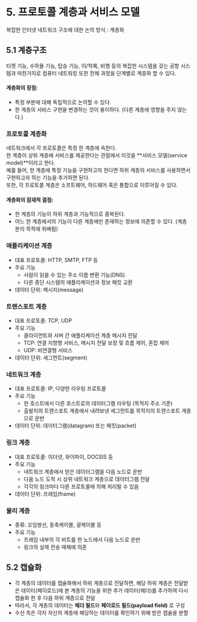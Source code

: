 # 5. 프로토콜 계층과 서비스 모델
복잡한 인터넷 네트워크 구조에 대한 논의 방식 : 계층화

## 5.1 계층구조
티켓 기능, 수하물 기능, 탑승 기능, 이/착륙, 비행 등의 복잡한 시스템을 갖는 공항 시스템과 마찬가지로 컴퓨터 네트워킹 또한 전체 과정을 단계별로 계층화 할 수 있다.  

#### 계층화의 장점:
- 특정 부분에 대해 독립적으로 논의할 수 있다.
- 한 계층의 서비스 구현을 변경하는 것이 용이하다. (다른 계층에 영향을 주지 않는다.)

### 프로토콜 계층화
네트워크에서 각 프로토콜은 특정 한 계층에 속한다.  
한 계층이 상위 계층에 서비스를 제공한다는 관점에서 이것을 **서비스 모델(service model)**이라고 한다.  
예를 들어, 한 계층에 특정 기능을 구현하고자 한다면 하위 계층의 서비스를 사용하면서 구현하고자 하는 기능을 추가하면 된다.  
또한, 각 프로토콜 계층은 소프트웨어, 하드웨어 혹은 통합으로 이루어질 수 있다.

#### 계층화의 잠재적 결점: 
- 한 계층의 기능이 하위 계층과 기능적으로 중복된다.
- 어느 한 계층에서의 기능이 다른 계층에만 존재하는 정보에 의존할 수 있다. (계층 분리 목적에 위배됨)

### 애플리케이션 계층
- 대표 프로토콜: HTTP, SMTP, FTP 등
- 주요 기능
  - 사람이 읽을 수 있는 주소 이름 변환 기능(DNS)
  - 다른 종단 시스템의 애플리케이션과 정보 패킷 교환
- 데이터 단위: 메시지(message)

### 트랜스포트 계층
- 대표 프로토콜: TCP, UDP
- 주요 기능
  - 클라이언트와 서버 간 애플리케이션 계층 메시지 전달
  - TCP: 연결 지향형 서비스, 메시지 전달 보장 및 흐름 제어, 혼잡 제어
  - UDP: 비연결형 서비스
- 데이터 단위: 세그먼트(segment)

### 네트워크 계층
- 대표 프로토콜: IP, 다양한 라우팅 프로토콜
- 주요 기능
  - 한 호스트에서 다른 호스트로의 데이터그램 라우팅 (목적지 주소 기준)
  - 출발지의 트랜스포트 계층에서 내려보낸 세그먼트를 목적지의 트랜스포트 계층으로 운반
- 데이터 단위: 데이터그램(datagram) 또는 패킷(packet)

### 링크 계층
- 대표 프로토콜: 이더넷, 와이파이, DOCSIS 등
- 주요 기능
  - 네트워크 계층에서 받은 데이터그램을 다음 노드로 운반
  - 다음 노드 도착 시 상위 네트워크 계층으로 데이터그램 전달
  - 각각의 링크마다 다른 프로토콜에 의해 처리될 수 있음
- 데이터 단위: 프레임(frame)

### 물리 계층
- 종류: 꼬임쌍선, 동축케이블, 광케이블 등
- 주요 기능
  - 프레임 내부의 각 비트를 한 노드에서 다음 노드로 운반
  - 링크의 실제 전송 매체에 의존

## 5.2 캡슐화
- 각 계층의 데이터를 캡슐화해서 하위 계층으로 전달하면, 해당 하위 계층은 전달받은 데이터(페이로드)에 본 계층의 기능을 위한 추가 데이터(헤더)를 추가하여 다시 캡슐화 한 후 다음 하위 계층으로 전달
- 따라서, 각 계층의 데이터는 **헤더 필드**와 **페이로드 필드(payload field)** 로 구성
- 수신 측은 각자 자신의 계층에 해당하는 데이터를 확인하기 위해 받은 캡슐을 분할
